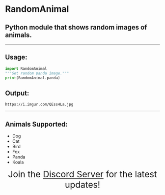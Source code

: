 # RandomAnimal
## Python module that shows random images of animals.
---------------------------
## Usage:
```py
import RandomAnimal
"""Get random panda image."""
print(RandomAnimal.panda)
```
## Output:
```
https://i.imgur.com/QEss4La.jpg
```
-------------------------------
## Animals Supported:
* Dog
* Cat
* Bird
* Fox
* Panda
* Koala
<center style="font-size: 200%">
Join the <a href="https://discord.gg/D4NE85WXSM" target="_blank">Discord Server</a> for the latest updates!
</center>